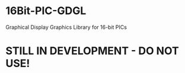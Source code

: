 # 16Bit-PIC-GDGL
Graphical Display Graphics Library for 16-bit PICs

# STILL IN DEVELOPMENT - DO NOT USE!
